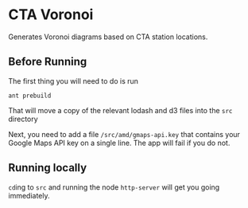 CTA Voronoi
===========

Generates Voronoi diagrams based on CTA station locations.

Before Running
--------------
The first thing you will need to do is run

    ant prebuild

That will move a copy of the relevant lodash and d3 files into the `src` directory

Next, you need to add a file `/src/amd/gmaps-api.key` that contains your Google Maps API key on a single line.
The app will fail if you do not.

Running locally
---------------
`cd`ing to `src` and running the node `http-server` will get you going immediately.